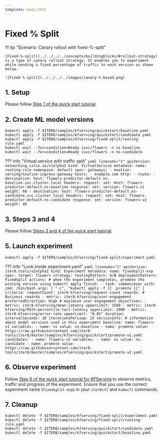 ```yaml
---
template: main.html
---
```


# Fixed % Split

!!! tip "Scenario: Canary rollout with fixed-%-split"

    [Fixed-%-split](../../../../concepts/buildingblocks/#rollout-strategy) is a type of canary rollout strategy. It enables you to experiment while sending a fixed percentage of traffic to each version as shown below.

    ![Fixed % split](../../../../images/canary-%-based.png)
    
## 1. Setup
    
Please follow [Step 1 of the quick start tutorial](../../../../getting-started/quick-start/kfserving/tutorial/#1-setup).

## 2. Create ML model versions
```shell
kubectl apply -f $ITER8/samples/kfserving/quickstart/baseline.yaml
kubectl apply -f $ITER8/samples/kfserving/quickstart/candidate.yaml
kubectl apply -f $ITER8/samples/kfserving/fixed-split/routing-rule.yaml
kubectl wait --for=condition=Ready isvc/flowers -n ns-baseline
kubectl wait --for=condition=Ready isvc/flowers -n ns-candidate
```

??? info "Virtual service with traffic split"
    ```yaml linenums="1"
    apiVersion: networking.istio.io/v1alpha3
    kind: VirtualService
    metadata:
      name: routing-rule
      namespace: default
    spec:
      gateways:
      - knative-serving/knative-ingress-gateway
      hosts:
      - example.com
      http:
      - route:
        - destination:
            host: flowers-predictor-default.ns-baseline.svc.cluster.local
          headers:
            request:
              set:
                Host: flowers-predictor-default.ns-baseline
            response:
              set:
                version: flowers-v1
          weight: 60
        - destination:
            host: flowers-predictor-default.ns-candidate.svc.cluster.local
          headers:
            request:
              set:
                Host: flowers-predictor-default.ns-candidate
            response:
              set:
                version: flowers-v2
          weight: 40
    ```

## 3. Steps 3 and 4
Please follow [Steps 3 and 4 of the quick start tutorial](../../../../getting-started/quick-start/kfserving/tutorial/#3-generate-requests).

## 5. Launch experiment
```shell
kubectl apply -f $ITER8/samples/kfserving/fixed-split/experiment.yaml
```

??? info "Look inside experiment.yaml"
    ```yaml linenums="1"
    apiVersion: iter8.tools/v2alpha2
    kind: Experiment
    metadata:
      name: fixedsplit-exp
    spec:
      target: flowers
      strategy:
        testingPattern: A/B
        deploymentPattern: FixedSplit
        actions:
          # when the experiment completes, promote the winning version using kubectl apply
          finish:
          - task: common/exec
            with:
              cmd: /bin/bash
              args: [ "-c", "kubectl apply -f {{ .promote }}" ]
      criteria:
        requestCount: iter8-kfserving/request-count
        rewards: # Business rewards
        - metric: iter8-kfserving/user-engagement
          preferredDirection: High # maximize user engagement
        objectives:
        - metric: iter8-kfserving/mean-latency
          upperLimit: 1500
        - metric: iter8-kfserving/95th-percentile-tail-latency
          upperLimit: 2000
        - metric: iter8-kfserving/error-rate
          upperLimit: "0.01"
      duration:
        intervalSeconds: 10
        iterationsPerLoop: 25
      versionInfo:
        # information about model versions used in this experiment
        baseline:
          name: flowers-v1
          variables:
          - name: ns
            value: ns-baseline
          - name: promote
            value: https://raw.githubusercontent.com/iter8-tools/iter8/master/samples/kfserving/quickstart/promote-v1.yaml
        candidates:
        - name: flowers-v2
          variables:
          - name: ns
            value: ns-candidate
          - name: promote
            value: https://raw.githubusercontent.com/iter8-tools/iter8/master/samples/kfserving/quickstart/promote-v2.yaml
    ```

## 6. Observe experiment
Follow [Step 6 of the quick start tutorial for KFServing](../../../../getting-started/quick-start/kfserving/tutorial/#6-understand-the-experiment) to observe metrics, traffic and progress of the experiment. Ensure that you use the correct experiment name (`fixedsplit-exp`) in your `iter8ctl` and `kubectl` commands.

## 7. Cleanup
```shell
kubectl delete -f $ITER8/samples/kfserving/fixed-split/experiment.yaml
kubectl delete -f $ITER8/samples/kfserving/fixed-split/routing-rule.yaml
kubectl delete -f $ITER8/samples/kfserving/quickstart/candidate.yaml
kubectl delete -f $ITER8/samples/kfserving/quickstart/baseline.yaml
```